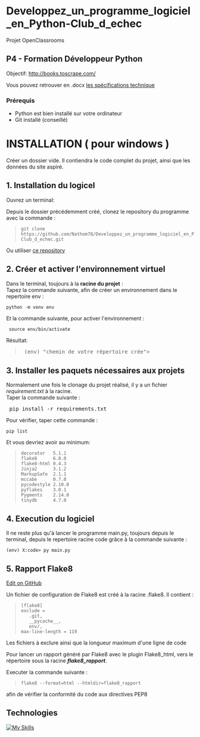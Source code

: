 # Developpez_un_programme_logiciel_en_Python-Club_d_echec
Projet OpenClassrooms
## P4 - Formation Développeur Python

Objectif: 
http://books.toscrape.com/

Vous pouvez retrouver en .docx [les spécifications technique](https://s3-eu-west-1.amazonaws.com/course.oc-static.com/projects/Python%20FR/P4%20-%20D%C3%A9veloppez%20un%20programme%20logiciel%20en%20utilisant%20Python/Centre%20%C3%A9checs%20-%20sp%C3%A9cification%20technique.docx)
### Prérequis
* Python est bien installé sur votre ordinateur
* Git installé (conseillé)

# INSTALLATION ( pour windows )

Créer un dossier vide. Il contiendra le code complet du projet, ainsi que les données du site aspiré.

## 1. Installation du logicel

Ouvrez un terminal:

Depuis le dossier précédemment créé, clonez le repository du programme avec la commande :

><pre><code>git clone https://github.com/Nathom78/Developpez_un_programme_logiciel_en_Python-Club_d_echec.git</code></pre>

Ou utiliser [ce repository](https://github.com/Nathom78/Developpez_un_programme_logiciel_en_Python-Club_d_echec.git)
<br>
## 2. Créer et activer l'environnement virtuel

Dans le terminal, toujours à la **racine du projet** :<br>
Tapez la commande suivante, afin de créer un environnement dans le repertoire env :
```PowerShell 
python -m venv env 
```
Et la commande suivante, pour activer l'environnement :
<pre><code> source env/bin/activate</code></pre>
Résultat:
><pre> (env) "chemin de votre répertoire crée"> </pre>

## 3. Installer les paquets nécessaires aux projets 

Normalement une fois le clonage du projet réalisé, il y a un fichier *requirement.txt* à la racine.<br>
Taper la commande suivante :
<pre> pip install -r requirements.txt </pre>
Pour vérifier, taper cette commande :
<pre><code>pip list</code></pre>
Et vous devriez avoir au minimum:
><pre><code>decorator   5.1.1
>flake8      6.0.0
>flake8-html 0.4.3
>Jinja2      3.1.2
>MarkupSafe  2.1.1
>mccabe      0.7.0
>pycodestyle 2.10.0
>pyflakes    3.0.1
>Pygments    2.14.0
>tinydb      4.7.0</code></pre>

## 4. Execution du logiciel

Il ne reste plus qu'à lancer le programme main.py, toujours depuis le terminal, depuis le repertoire racine code grâce à la commande suivante :

<pre><code>(env) X:code> py main.py </code></pre>

## 5. Rapport Flake8 

[Edit on GitHub](https://github.com/PyCQA/flake8/blob/5e99de7209fc5278c73d242dfd27522a924ff8f6/docs/source/index.rst)

Un fichier de configuration de Flake8 est créé à la racine .flake8.
Il contient :
><pre><code>[flake8]
>exclude =
>    .git,
>    __pycache__,
>    env/,
>max-line-length = 119</code></pre>
Les fichiers à exclure ainsi que la longueur maximum d'une ligne de code

Pour lancer un rapport généré par Flake8 avec le plugin Flake8_html, vers le répertoire sous la racine **_flake8_rapport_**.

Executer la commande suivante :
><pre><code>flake8 --format=html --htmldir=flake8_rapport</code></pre>
afin de vérifier la conformité du code aux directives PEP8

## Technologies
[![My Skills](https://skillicons.dev/icons?i=python,git,github&theme=dark)](https://skillicons.dev)
 
